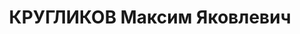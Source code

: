 ---
title: КРУГЛИКОВ Максим Яковлевич
description: '1903 р. народження, м. Миколаїв, українець, із робітників, освіта середня.
  Проживав у м. Миколаєві. Робітник заводу.

  Заарештований 14.10.1937 р. Вироком Військової Колегії Верховного Суду СРСР від
  08.12.1937 р. засуджений до розстрілу. Страчений 09.12.1937 р. Місце поховання невідомо.

  Реабілітований у 1957 р.'
---